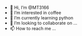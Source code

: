 - 👋 Hi, I’m @MT3166
- 👀 I’m interested in coffee
- 🌱 I’m currently learning python
- 💞️ I’m looking to collaborate on ...
- 📫 How to reach me ...

<!---
MT3166/MT3166 is a ✨ special ✨ repository because its `README.md` (this file) appears on your GitHub profile.
You can click the Preview link to take a look at your changes.
--->
